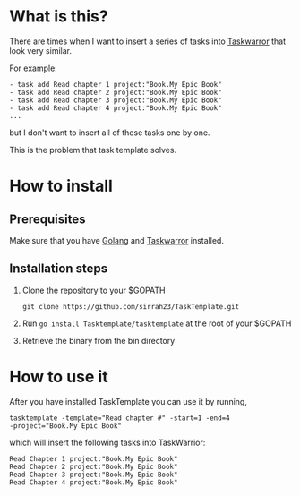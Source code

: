 # What is this?

There are times when I want to insert a series of tasks into
[Taskwarror](https://taskwarrior.org) that look very similar.

For example:

    - task add Read chapter 1 project:"Book.My Epic Book"
    - task add Read chapter 2 project:"Book.My Epic Book"
    - task add Read chapter 3 project:"Book.My Epic Book"
    - task add Read chapter 4 project:"Book.My Epic Book" 
    ...

but I don't want to insert all of these tasks one by one.

This is the problem that task template solves.

# How to install

## Prerequisites

Make sure that you have [Golang](https://golang.org) and
[Taskwarror](https://taskwarrior.org) installed.

## Installation steps

1. Clone the repository to your $GOPATH

    `git clone https://github.com/sirrah23/TaskTemplate.git`

2. Run `go install Tasktemplate/tasktemplate` at the root of your $GOPATH

3. Retrieve the binary from the bin directory

# How to use it

After you have installed TaskTemplate you can use it by running,

    tasktemplate -template="Read chapter #" -start=1 -end=4
    -project="Book.My Epic Book"

which will insert the following tasks into TaskWarrior:

    Read Chapter 1 project:"Book.My Epic Book"
    Read Chapter 2 project:"Book.My Epic Book"
    Read Chapter 3 project:"Book.My Epic Book"
    Read Chapter 4 project:"Book.My Epic Book"

